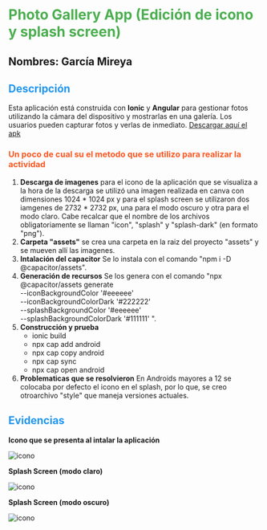 # <span style="color:#4CAF50;">Photo Gallery App (Edición de icono y splash screen)</span>
## Nombres: García Mireya 
## <span style="color:#2196F3;">Descripción</span>

Esta aplicación está construida con **Ionic** y **Angular** para gestionar fotos utilizando la cámara del dispositivo y mostrarlas en una galería. Los usuarios pueden capturar fotos y verlas de inmediato.
[Descargar aquí el apk](https://drive.google.com/file/d/1cEv171Fne-wVl1iVjuJtubuLrcF5yw1L/view?usp=drive_link)

### <span style="color:#FF5722;">Un poco de cual su el metodo que se utilizo para realizar la actividad</span>

1. **Descarga de imagenes** para el icono de la aplicación que se visualiza a la hora de la descarga se utilizó una imagen realizada en canva con dimensiones 1024 * 1024 px y para el splash screen se utilizaron dos iamgenes de 2732 * 2732 px, una para el modo oscuro y otra para el modo claro. Cabe recalcar que el nombre de los archivos obligatoriamente se llaman "icon", "splash" y "splash-dark" (en formato "png").
2. **Carpeta "assets"** se crea una carpeta en la raiz del proyecto "assets" y se mueven allí las imagenes. 
3. **Intalación del capacitor** Se lo instala con el comando "npm i -D @capacitor/assets".
4. **Generación de recursos** Se los genera con el comando "npx @capacitor/assets generate \
  --iconBackgroundColor '#eeeeee' \
  --iconBackgroundColorDark '#222222' \
  --splashBackgroundColor '#eeeeee' \
  --splashBackgroundColorDark '#111111'
".
5. **Construcción y prueba**
   - ionic build
   - npx cap add android
   - npx cap copy android
   - npx cap sync
   - npx cap open android
6. **Problematicas que se resolvieron**
   En Androids mayores a 12 se colocaba por defecto el icono en el splash, por lo que, se creo otroarchivo "style" que maneja versiones actuales. 

## <span style="color:#2196F3;">Evidencias</span>

**Icono que se presenta al intalar la aplicación**

![icono](https://github.com/user-attachments/assets/ac40154c-cf25-4418-84d7-c430e7fda796)

**Splash Screen (modo claro)**

![icono](https://github.com/user-attachments/assets/264cc3ed-42de-4623-9e29-978ab5d2c082)


**Splash Screen (modo oscuro)**

![icono](https://github.com/user-attachments/assets/69681df1-ca98-4334-9231-6b4435b6a5ff)



